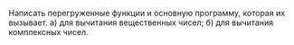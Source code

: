 Написать перегруженные функции и основную программу, которая их вызывает.
а) для вычитания вещественных чисел;
б) для вычитания комплексных чисел.